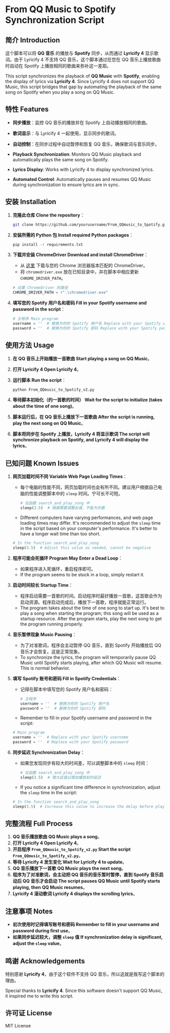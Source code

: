 # From QQ Music to Spotify Synchronization Script

## 简介 Introduction

这个脚本可以将 **QQ 音乐** 的播放与 **Spotify** 同步，从而通过 **Lyricify 4** 显示歌词。由于 Lyricify 4 不支持 QQ 音乐，这个脚本通过在您在 QQ 音乐上播放歌曲时自动在 Spotify 上播放相同的歌曲来弥补这一差距。

This script synchronizes the playback of **QQ Music** with **Spotify**, enabling the display of lyrics via **Lyricify 4**. Since Lyricify 4 does not support QQ Music, this script bridges that gap by automating the playback of the same song on Spotify when you play a song on QQ Music.

## 特性 Features

- **同步播放**：监控 QQ 音乐的播放并在 Spotify 上自动播放相同的歌曲。
- **歌词显示**：与 Lyricify 4 一起使用，显示同步的歌词。
- **自动控制**：在同步过程中自动暂停和恢复 QQ 音乐，确保歌词与音乐同步。

- **Playback Synchronization**: Monitors QQ Music playback and automatically plays the same song on Spotify.
- **Lyrics Display**: Works with Lyricify 4 to display synchronized lyrics.
- **Automated Control**: Automatically pauses and resumes QQ Music during synchronization to ensure lyrics are in sync.

## 安装 Installation

1. **克隆此仓库 Clone the repository**：

   ```bash
   git clone https://github.com/yourusername/From_QQmusic_to_Spotify.git
   ```

2. **安装所需的 Python 包 Install required Python packages**：

   ```bash
   pip install -r requirements.txt
   ```

3. **下载并安装 ChromeDriver Download and install ChromeDriver**：

   - 从 [这里](https://googlechromelabs.github.io/chrome-for-testing/) 下载与您的 Chrome 浏览器版本匹配的 ChromeDriver。
   - 将 `chromedriver.exe` 放在已知目录中，并在脚本中相应更新 `CHROME_DRIVER_PATH`。
    ```python
    # 设置 ChromeDriver 的路径
    CHROME_DRIVER_PATH = r".\chromedriver.exe"
    ```

4. **填写您的 Spotify 用户名和密码 Fill in your Spotify username and password in the script**：

   ```python
   # 主程序 Main program
   username = ''  # 替换为你的 Spotify 用户名 Replace with your Spotify username
   password = ''  # 替换为你的 Spotify 密码 Replace with your Spotify password
   ```

## 使用方法 Usage

1. **在 QQ 音乐上开始播放一首歌曲 Start playing a song on QQ Music**。

2. **打开 Lyricify 4 Open Lyricify 4**。

3. **运行脚本 Run the script**：

   ```bash
   python From_QQmusic_to_Spotify_v2.py
   ```

4. **等待脚本初始化（约一首歌的时间） Wait for the script to initialize (takes about the time of one song)**。

5. **脚本运行后，在 QQ 音乐上播放下一首歌曲 After the script is running, play the next song on QQ Music**。

6. **脚本将同步在 Spotify 上播放，Lyricify 4 将显示歌词 The script will synchronize playback on Spotify, and Lyricify 4 will display the lyrics**。

## 已知问题 Known Issues

1. **网页加载时间不同 Variable Web Page Loading Times**：

   - 每个电脑的性能不同，网页加载时间也会有所不同。建议用户根据自己电脑的性能调整脚本中的 `sleep` 时间。宁可长不可短。

     ```python
     # 在函数 search_and_play_song 中
     sleep(3.5)  # 根据需要调整此值，不能为负数
     ```

   -  Different computers have varying performances, and web page loading times may differ. It's recommended to adjust the `sleep` time in the script based on your computer's performance. It's better to have a longer wait time than too short.

     ```python
     # In the function search_and_play_song
     sleep(3.5)  # Adjust this value as needed, cannot be negative
     ```

2. **程序可能会死循环 Program May Enter a Dead Loop**：

   - 如果程序进入死循环，重启程序即可。
   -  If the program seems to be stuck in a loop, simply restart it.

3. **启动时间较长 Startup Time**：

   - 程序启动需要一首歌的时间。启动程序时最好播放一首歌，这首歌会作为启动资源。程序启动完成后，播放下一首歌，程序就能正常运行。
   -  The program takes about the time of one song to start up. It's best to play a song when starting the program; this song will be used as a startup resource. After the program starts, play the next song to get the program running properly.

4. **音乐暂停现象 Music Pausing**：

   - 为了对准歌词，程序会主动暂停 QQ 音乐，直到 Spotify 开始播放后 QQ 音乐才会恢复。这是正常现象。
   -  To synchronize the lyrics, the program will temporarily pause QQ Music until Spotify starts playing, after which QQ Music will resume. This is normal behavior.

5. **填写 Spotify 账号和密码 Fill in Spotify Credentials**：

   - 记得在脚本中填写您的 Spotify 用户名和密码：

     ```python
     # 主程序
     username = ''  # 替换为你的 Spotify 用户名
     password = ''  # 替换为你的 Spotify 密码
     ```

   -  Remember to fill in your Spotify username and password in the script:

     ```python
     # Main program
     username = ''  # Replace with your Spotify username
     password = ''  # Replace with your Spotify password
     ```

6. **同步延迟 Synchronization Delay**：

   - 如果您发现同步有较大的时间差，可以调整脚本中的 `sleep` 时间：

     ```python
     # 在函数 search_and_play_song 中
     sleep(3.5)  # 增大此值以增加播放前的延迟
     ```

   -  If you notice a significant time difference in synchronization, adjust the `sleep` time in the script:

     ```python
     # In the function search_and_play_song
     sleep(3.5)  # Increase this value to increase the delay before playback
     ```

## 完整流程 Full Process

1. **QQ 音乐播放歌曲 QQ Music plays a song**。
2. **打开 Lyricify 4 Open Lyricify 4**。
3. **开启程序 `From_QQmusic_to_Spotify_v2.py` Start the script `From_QQmusic_to_Spotify_v2.py`**。
4. **等待 Lyricify 4 发生变化 Wait for Lyricify 4 to update**。
5. **QQ 音乐播放下一首歌 QQ Music plays the next song**。
6. **程序为了对准歌词，会主动把 QQ 音乐的音乐暂时暂停，直到 Spotify 音乐启动后 QQ 音乐才会启动 The script pauses QQ Music until Spotify starts playing, then QQ Music resumes**。
7. **Lyricify 4 滚动歌词 Lyricify 4 displays the scrolling lyrics**。

## 注意事项 Notes

- **初次使用时记得填写账号和密码 Remember to fill in your username and password during first use**。
- **如果同步延迟较大，调整 `sleep` 值 If synchronization delay is significant, adjust the `sleep` value**。

## 鸣谢 Acknowledgements

特别感谢 **Lyricify 4**，由于这个软件不支持 QQ 音乐，所以这就是我写这个脚本的理由。

Special thanks to **Lyricify 4**. Since this software doesn't support QQ Music, it inspired me to write this script.

## 许可证 License

MIT License
